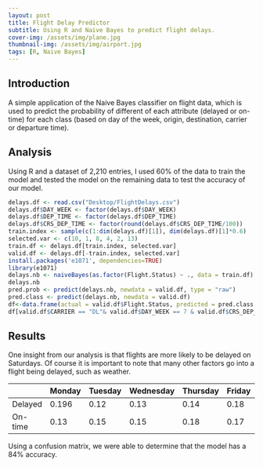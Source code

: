 ```yaml
---
layout: post
title: Flight Delay Predictor 
subtitle: Using R and Naive Bayes to predict flight delays.
cover-img: /assets/img/plane.jpg
thumbnail-img: /assets/img/airport.jpg
tags: [R, Naive Bayes]
---
```


## Introduction

 A simple application of the Naive Bayes classifier on flight data, which is used to predict the probability of different of each attribute (delayed or on-time) for each class (based on day of the week, origin, destination, carrier or departure time). 

## Analysis 

Using R and a dataset of 2,210 entries, I used 60% of the data to train the model and tested the model on the remaining data to test the accuracy of our model.

```R
delays.df <- read.csv("Desktop/FlightDelays.csv")
delays.df$DAY_WEEK <- factor(delays.df$DAY_WEEK)
delays.df$DEP_TIME <- factor(delays.df$DEP_TIME)
delays.df$CRS_DEP_TIME <- factor(round(delays.df$CRS_DEP_TIME/100))
train.index <- sample(c(1:dim(delays.df)[1]), dim(delays.df)[1]*0.6)
selected.var <- c(10, 1, 8, 4, 2, 13)
train.df <- delays.df[train.index, selected.var]
valid.df <- delays.df[-train.index, selected.var]
install.packages('e1071', dependencies=TRUE)
library(e1071)
delays.nb <- naiveBayes(as.factor(Flight.Status) ~ ., data = train.df)
delays.nb
pred.prob <- predict(delays.nb, newdata = valid.df, type = "raw")
pred.class <- predict(delays.nb, newdata = valid.df)
df<-data.frame(actual = valid.df$Flight.Status, predicted = pred.class, pred.prob)
df[valid.df$CARRIER == "DL"& valid.df$DAY_WEEK == 7 & valid.df$CRS_DEP_TIME == 10 & valid.df$DEST == "LGA" & valid.df$ORIGIN == "DCA",]   
```
## Results

One insight from our analysis is that flights are more likely to be delayed on Saturdays. Of course it is important to note that many other factors go into a flight being delayed, such as weather.

| | Monday | Tuesday | Wednesday | Thursday | Friday | Saturday | Sunday |
|:--- | :--- | :--- | :--- | :--- | :--- | :--- | :--- |
Delayed | 0.196 | 0.12 | 0.13 | 0.14 | 0.18 | 0.73 | 0.16|
On-time | 0.13 | 0.15 | 0.15 | 0.18 | 0.17 | 0.13 | 0.10|

Using a confusion matrix, we were able to determine that the model has a 84% accuracy.
